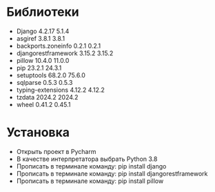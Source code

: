 # Библиотеки
- Django	4.2.17	5.1.4
- asgiref	3.8.1	3.8.1
- backports.zoneinfo	0.2.1	0.2.1
- djangorestframework	3.15.2	3.15.2
- pillow	10.4.0	11.0.0
- pip	23.2.1	24.3.1
- setuptools	68.2.0	75.6.0
- sqlparse	0.5.3	0.5.3
- typing-extensions	4.12.2	4.12.2
- tzdata	2024.2	2024.2
- wheel	0.41.2	0.45.1
# Установка
- Открыть проект в Pycharm
- В качестве интерпретатора выбрать Python 3.8
- Прописать в терминале команду: pip install django
- Прописать в терминале команду: pip install djangorestframework
- Прописать в терминале команду: pip install pillow

